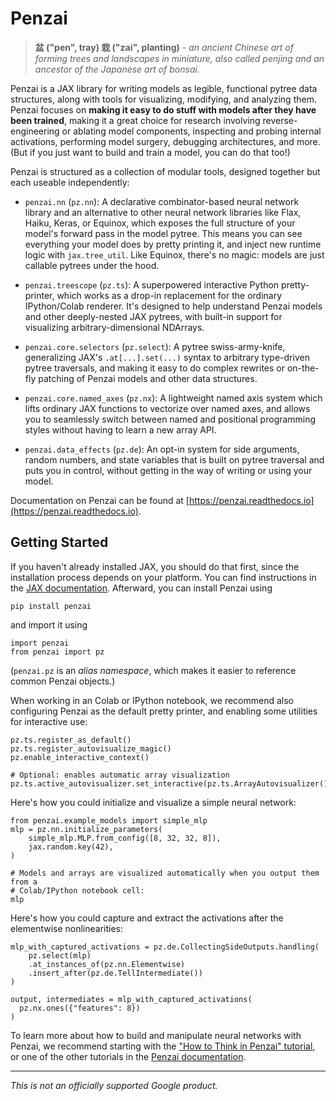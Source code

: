 # Penzai

> **盆 ("pen", tray) 栽 ("zai", planting)** - *an ancient Chinese art of forming
  trees and landscapes in miniature, also called penjing and an ancestor of the
  Japanese art of bonsai.*

Penzai is a JAX library for writing models as legible, functional pytree data
structures, along with tools for visualizing, modifying, and analyzing them.
Penzai focuses on **making it easy to do stuff with models after they have been
trained**, making it a great choice for research involving reverse-engineering
or ablating model components, inspecting and probing internal activations,
performing model surgery, debugging architectures, and more. (But if you just
want to build and train a model, you can do that too!)

Penzai is structured as a collection of modular tools, designed together but
each useable independently:

* `penzai.nn` (`pz.nn`): A declarative combinator-based neural network
  library and an alternative to other neural network libraries like Flax, Haiku,
  Keras, or Equinox, which exposes the full structure of your model's
  forward pass in the model pytree. This means you can see everything your model
  does by pretty printing it, and inject new runtime logic with `jax.tree_util`.
  Like Equinox, there's no magic: models are just callable pytrees under the
  hood.

* `penzai.treescope` (`pz.ts`): A superpowered interactive Python
  pretty-printer, which works as a drop-in replacement for the ordinary
  IPython/Colab renderer. It's designed to help understand Penzai models and
  other deeply-nested JAX pytrees, with built-in support for visualizing
  arbitrary-dimensional NDArrays.

* `penzai.core.selectors` (`pz.select`): A pytree swiss-army-knife,
  generalizing JAX's `.at[...].set(...)` syntax to arbitrary type-driven
  pytree traversals, and making it easy to do complex rewrites or
  on-the-fly patching of Penzai models and other data structures.

* `penzai.core.named_axes` (`pz.nx`): A lightweight named axis system which
  lifts ordinary JAX functions to vectorize over named axes, and allows you to
  seamlessly switch between named and positional programming styles without
  having to learn a new array API.

* `penzai.data_effects` (`pz.de`): An opt-in system for side arguments, random
  numbers, and state variables that is built on pytree traversal and puts you
  in control, without getting in the way of writing or using your model.

Documentation on Penzai can be found at
[https://penzai.readthedocs.io](https://penzai.readthedocs.io).


## Getting Started

If you haven't already installed JAX, you should do that first, since the
installation process depends on your platform. You can find instructions in the
[JAX documentation](https://jax.readthedocs.io/en/latest/installation.html).
Afterward, you can install Penzai using

```
pip install penzai
```

and import it using

```
import penzai
from penzai import pz
```

(`penzai.pz` is an *alias namespace*, which makes it easier to reference
common Penzai objects.)

When working in an Colab or IPython notebook, we recommend also configuring
Penzai as the default pretty printer, and enabling some utilities for
interactive use:

```
pz.ts.register_as_default()
pz.ts.register_autovisualize_magic()
pz.enable_interactive_context()

# Optional: enables automatic array visualization
pz.ts.active_autovisualizer.set_interactive(pz.ts.ArrayAutovisualizer())
```

Here's how you could initialize and visualize a simple neural network:

```
from penzai.example_models import simple_mlp
mlp = pz.nn.initialize_parameters(
    simple_mlp.MLP.from_config([8, 32, 32, 8]),
    jax.random.key(42),
)

# Models and arrays are visualized automatically when you output them from a
# Colab/IPython notebook cell:
mlp
```

Here's how you could capture and extract the activations after the elementwise
nonlinearities:

```
mlp_with_captured_activations = pz.de.CollectingSideOutputs.handling(
    pz.select(mlp)
    .at_instances_of(pz.nn.Elementwise)
    .insert_after(pz.de.TellIntermediate())
)

output, intermediates = mlp_with_captured_activations(
  pz.nx.ones({"features": 8})
)
```

To learn more about how to build and manipulate neural networks with Penzai,
we recommend starting with the ["How to Think in Penzai" tutorial][], or one
of the other tutorials in the [Penzai documentation][].

["How to Think in Penzai" tutorial]: https://penzai.readthedocs.io/en/stable/notebooks/how_to_think_in_penzai.html
[Penzai documentation]: https://penzai.readthedocs.io


---

*This is not an officially supported Google product.*
